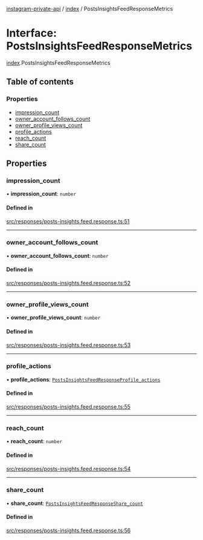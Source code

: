 [instagram-private-api](../../README.md) / [index](../../modules/index.md) / PostsInsightsFeedResponseMetrics

# Interface: PostsInsightsFeedResponseMetrics

[index](../../modules/index.md).PostsInsightsFeedResponseMetrics

## Table of contents

### Properties

- [impression\_count](PostsInsightsFeedResponseMetrics.md#impression_count)
- [owner\_account\_follows\_count](PostsInsightsFeedResponseMetrics.md#owner_account_follows_count)
- [owner\_profile\_views\_count](PostsInsightsFeedResponseMetrics.md#owner_profile_views_count)
- [profile\_actions](PostsInsightsFeedResponseMetrics.md#profile_actions)
- [reach\_count](PostsInsightsFeedResponseMetrics.md#reach_count)
- [share\_count](PostsInsightsFeedResponseMetrics.md#share_count)

## Properties

### impression\_count

• **impression\_count**: `number`

#### Defined in

[src/responses/posts-insights.feed.response.ts:51](https://github.com/Nerixyz/instagram-private-api/blob/0e0721c/src/responses/posts-insights.feed.response.ts#L51)

___

### owner\_account\_follows\_count

• **owner\_account\_follows\_count**: `number`

#### Defined in

[src/responses/posts-insights.feed.response.ts:52](https://github.com/Nerixyz/instagram-private-api/blob/0e0721c/src/responses/posts-insights.feed.response.ts#L52)

___

### owner\_profile\_views\_count

• **owner\_profile\_views\_count**: `number`

#### Defined in

[src/responses/posts-insights.feed.response.ts:53](https://github.com/Nerixyz/instagram-private-api/blob/0e0721c/src/responses/posts-insights.feed.response.ts#L53)

___

### profile\_actions

• **profile\_actions**: [`PostsInsightsFeedResponseProfile_actions`](PostsInsightsFeedResponseProfile_actions.md)

#### Defined in

[src/responses/posts-insights.feed.response.ts:55](https://github.com/Nerixyz/instagram-private-api/blob/0e0721c/src/responses/posts-insights.feed.response.ts#L55)

___

### reach\_count

• **reach\_count**: `number`

#### Defined in

[src/responses/posts-insights.feed.response.ts:54](https://github.com/Nerixyz/instagram-private-api/blob/0e0721c/src/responses/posts-insights.feed.response.ts#L54)

___

### share\_count

• **share\_count**: [`PostsInsightsFeedResponseShare_count`](PostsInsightsFeedResponseShare_count.md)

#### Defined in

[src/responses/posts-insights.feed.response.ts:56](https://github.com/Nerixyz/instagram-private-api/blob/0e0721c/src/responses/posts-insights.feed.response.ts#L56)
